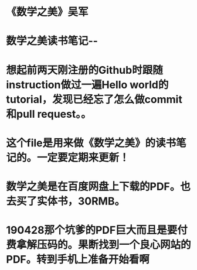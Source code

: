 # 《数学之美》吴军
# 数学之美读书笔记--
# 想起前两天刚注册的Github时跟随instruction做过一遍Hello world的tutorial，发现已经忘了怎么做commit和pull request。。
# 这个file是用来做《数学之美》的读书笔记的。一定要定期来更新！
# 数学之美是在百度网盘上下载的PDF。也去买了实体书，30RMB。
# 190428那个坑爹的PDF巨大而且是要付费拿解压码的。果断找到一个良心网站的PDF。转到手机上准备开始看啊
# 
